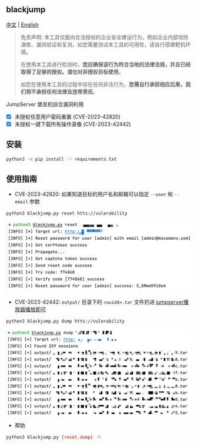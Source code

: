 ## blackjump

[中文](https://github.com/tarimoe/blackjump/README.md) | [English](https://github.com/tarimoe/blackjump/README_EN.md)

> 免责声明: 本工具仅面向合法授权的企业安全建设行为，例如企业内部攻防演练、漏洞验证和复测，如您需要测试本工具的可用性，请自行搭建靶机环境。
> 
> 在使用本工具进行检测时，<b>您应确保该行为符合当地的法律法规，并且已经取得了足够的授权。请勿对非授权目标使用</b>。
> 
> 如您在使用本工具的过程中存在任何非法行为，<b>您需自行承担相应后果，我们将不承担任何法律及连带责任</b>。


JumpServer 堡垒机综合漏洞利用
- [x] 未授权任意用户密码重置 (CVE-2023-42820)
- [x] 未授权一键下载所有操作录像 (CVE-2023-42442)

## 安装
```bash
python3 -m pip install -r requirements.txt
```

## 使用指南
+ CVE-2023-42820: 如果知道目标的用户名和邮箱可以指定 `--user` 和 `--email` 参数
```bash
python3 blackjump.py reset htts://vulerability
```
![img.png](img/img.png)

+ CVE-2023-42442: `output/` 目录下的 `<uuid4>.tar` 文件扔进 <u>[jumpserver播放器播放即可](https://github.com/jumpserver/VideoPlayer/releases)</u> 
```bash
python3 blackjump.py dump htts://vulerability
```
![img_1.png](img/img_1.png)
+ 帮助
```bash
python3 blackjump.py {reset,dump} -h
```
